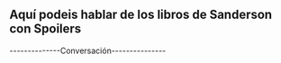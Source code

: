 ## Aquí podeis hablar de los libros de Sanderson con Spoilers

--------------Conversación---------------

